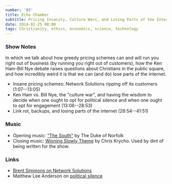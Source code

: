 ```yaml
---
number: '03'
title: Echo Chamber
subtitle: Pricing Insanity, Culture Wars, and Losing Parts of the Internet
date: 2014-02-25 08:00
tags: Christianity, ethics, economics, science, technology
---
```


### Show Notes

In which we talk about how greedy pricing schemes can and will run you right out
of business (by running you right out of customers), how the Ken Ham-Bill Nye
debate raises questions about Christians in the public square, and how
incredibly weird it is that we can (and do) lose parts of the internet.

  - Insane pricing schemes: Network Solutions ripping off its customers
    (1:07--13:05)
  - Ken Ham vs. Bill Nye, the "culture war", and having the wisdom to decide
    when one ought to opt for political silence and when one ought to opt for
    engagement (13:06--28:53)
  - Link rot, backups, and losing parts of the internet (28:54--41:51)

### Music

  - Opening music: ["The South"] by The Duke of Norfolk
  - Closing music: [Winning Slowly Theme] by Chris Krycho. Used by dint of
    being written for the show.

["The South"]: //thedukeofnorfolk.bandcamp.com/album/birds-fly-south
[Winning Slowly Theme]: //soundcloud.com/chriskrycho/winning-slowly

### Links

  - [Brent Simmons on Network Solutions]
  - Matthew Lee Anderson on [political silence]

[Brent Simmons on Network Solutions]: //inessential.com/2014/01/21/network_solutions_auto-enroll_1_850
[political silence]: //mereorthodoxy.com/politics-silence-jesus-peter-leithart/

